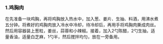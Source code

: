 ### 1.鸡胸肉

在先准备一块鸡胸，再将鸡胸放入热水中，加入葱、姜片、生抽、料酒，用沸水煮五分钟。将煮好的鸡胸肉放入冷水中冷却，待冷却后，再用手将鸡胸肉撕成肉丝。然后用容器装上葱粒，姜丝，蒜蓉和小辣椒。接着，加入2勺陈醋，2勺生抽，适量香油，适量白芝麻，1勺半，然后搅拌均匀，放在一旁备用。
